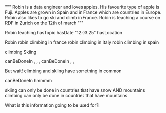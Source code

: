 """
Robin is a data engineer and loves apples. His favourite type of apple is Fuji.
Apples are grown in Spain and in France which are countries in Europe.
Robin also likes to go ski and climb in France.
Robin is teaching a course on RDF in Zurich on the 12th of march
"""






Robin teaching <BedrettoCourse>
<BedrettoCourse> hasTopic <RDF>
<BedrettoCourse> hasDate "12.03.25"
<BedrettoCourse> hasLocation <Zurich>





Robin <likes> <skiing in France> 
robin <likes> climbing in france
robin <likes> climbing in italy
robin <likes> climbing in spain


climbing <subClassOf> <Sport>
Skiing <subClassOf> <Sport>

<climbing> canBeDoneIn <France>, <Italy>, <Spain>, <Morrocan desert>
<skiing> canBeDoneIn <France>, <Italy>, <Spain>

But wait!
climbing and skiing have something in common

<Sport> canBeDoneIn <country> 
hmmmm

skiing can only be done in countries that have snow AND mountains
climbing can only be done in countries that have mountains

What is this information going to be used for?!
